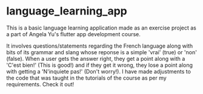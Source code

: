 # language_learning_app
This is a basic language learning application made as an exercise project as a part of Angela Yu's flutter app development course.
 
It involves questions/statements regarding the French language along with bits of its grammar and slang whose reponse is a simple 'vrai' (true) or 'non' (false). When a user gets the answer right, they get a point along with a 'C'est bien!' (This is good!) and if they get it wrong, they lose a point along with getting a 'N'inquiete pas!' (Don't worry!). I have made adjustments to the code that was taught in the tutorials of the course as per my requirements. Check it out!
